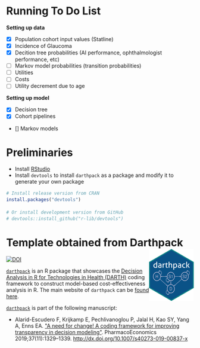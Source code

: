 Running To Do List
=============
**Setting up data**
- [x] Population cohort input values (Statline)
- [X] Incidence of Glaucoma
- [X] Decition tree probabilities (AI performance, ophthalmologist performance, etc)
- [ ] Markov model probabilities (transition probabilities)
- [ ] Utilities
- [ ] Costs
- [ ] Utility decrement due to age

**Setting up model**
- [X] Decision tree
- [X] Cohort pipelines
- [] Markov models

Preliminaries
=============

-   Install [RStudio](https://www.rstudio.com/products/rstudio/download/)
-   Install `devtools` to install `darthpack` as a package and modify it to generate your own package

``` r
# Install release version from CRAN
install.packages("devtools")

# Or install development version from GitHub
# devtools::install_github("r-lib/devtools")
```

Template obtained from Darthpack <img src='man/figures/logo.png' align="right" height="139" />
=======================================================================
[![DOI](https://zenodo.org/badge/197059951.svg)](https://zenodo.org/badge/latestdoi/197059951)

<!-- <img src="docs/figs/under_const.jpeg" align="center" alt="" width="360" /> -->
[`darthpack`](https://github.com/DARTH-git/darthpack) is an R package that showcases the [Decision Analysis in R for Technologies in Health (DARTH)](https://darthworkgroup.com) coding framework to construct model-based cost-effectiveness analysis in R. The main website of `darthpack` can be [found here](https://darth-git.github.io/darthpack/).

[`darthpack`](https://github.com/DARTH-git/darthpack) is part of the following manuscript:

-   Alarid-Escudero F, Krijkamp E, Pechlivanoglou P, Jalal H, Kao SY, Yang A, Enns EA. ["A need for change! A coding framework for improving transparency in decision modeling"](https://link.springer.com/article/10.1007%2Fs40273-019-00837-x). PharmacoEconomics 2019;37(11):1329–1339. <http://dx.doi.org/10.1007/s40273-019-00837-x>
